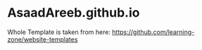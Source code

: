 # AsaadAreeb.github.io

Whole Template is taken from here: https://github.com/learning-zone/website-templates
